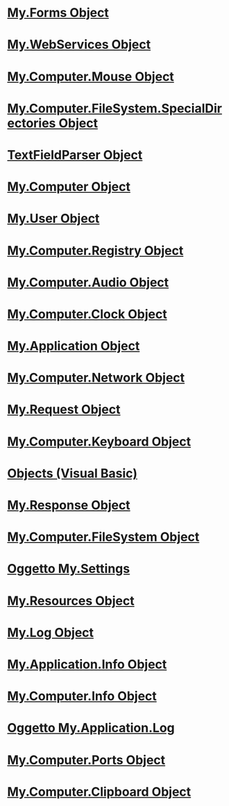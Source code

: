 # [My.Forms Object](my-forms-object.md)
# [My.WebServices Object](my-webservices-object.md)
# [My.Computer.Mouse Object](my-computer-mouse-object.md)
# [My.Computer.FileSystem.SpecialDirectories Object](my-computer-filesystem-specialdirectories-object.md)
# [TextFieldParser Object](textfieldparser-object.md)
# [My.Computer Object](my-computer-object.md)
# [My.User Object](my-user-object.md)
# [My.Computer.Registry Object](my-computer-registry-object.md)
# [My.Computer.Audio Object](my-computer-audio-object.md)
# [My.Computer.Clock Object](my-computer-clock-object.md)
# [My.Application Object](my-application-object.md)
# [My.Computer.Network Object](my-computer-network-object.md)
# [My.Request Object](my-request-object.md)
# [My.Computer.Keyboard Object](my-computer-keyboard-object.md)
# [Objects (Visual Basic)](index.md)
# [My.Response Object](my-response-object.md)
# [My.Computer.FileSystem Object](my-computer-filesystem-object.md)
# [Oggetto My.Settings](my-settings-object.md)
# [My.Resources Object](my-resources-object.md)
# [My.Log Object](my-log-object.md)
# [My.Application.Info Object](my-application-info-object.md)
# [My.Computer.Info Object](my-computer-info-object.md)
# [Oggetto My.Application.Log](my-application-log-object.md)
# [My.Computer.Ports Object](my-computer-ports-object.md)
# [My.Computer.Clipboard Object](my-computer-clipboard-object.md)
